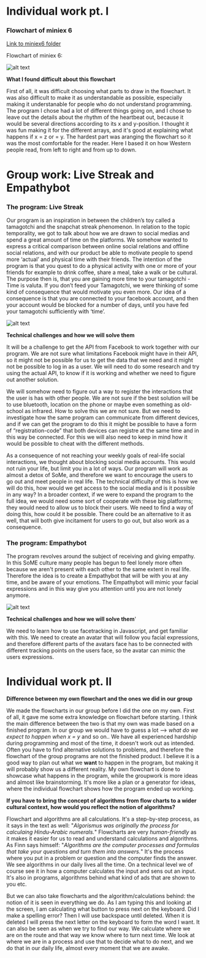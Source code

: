 
# Individual work pt. I

### Flowchart of miniex 6


[Link to miniex6 folder](https://github.com/nborgbjerg/mini_ex/tree/master/miniex_6)

Flowchart of miniex 6:

![alt text](flowchartminiex6.PNG)

**What I found difficult about this flowchart**

First of all, it was difficult choosing what parts to draw in the flowchart. It was also difficult to make it as understandable as possible, especially making it understanable for people who do not understand programming. The program I chose had a lot of different things going on, and I chose to leave out the details about the rhythm of the heartbeat out, because it would be several directions according to its x and y-position. I thought it was fun making it for the different arrays, and it's good at explaining what happens if x = z or = y. The hardest part was aranging the flowchart so it was the most comfortable for the reader. Here I based it on how Western people read, from left to right and from up to down.



# Group work: Live Streak and Empathybot

### The program: Live Streak 


Our program is an inspiration in between the children’s toy called a tamagotchi and  the snapchat streak phenomenon. In relation to the topic temporality, we got to talk about how we are drawn to social medias and spend a great amount of time on the platforms. We somehow wanted to express a critical comparison  between online social relations and offline social relations, and  with our product be able to motivate people to spend more ‘actual’ and  physical time with their friends. The intention of the program is that you quest to do a physical activity with one or more of your friends for example to drink coffee, share a meal, take a walk or be cultural. The purpose then is, that you are gaining more time to your tamagotchi - Time is valuta. If you don’t feed your Tamagotchi, we were thinking of some kind of consequence that would motivate you even more. Our idea of a consequence is that you are connected to your facebook account, and then your account would be blocked for a number of days, until you have fed your tamagotchi sufficiently with ‘time’. 

![alt text](Live_streak.png)


**Technical challenges and how we will solve them**


It will be a challenge to get the API from Facebook to work together with our program. We are not sure what limitations Facebook might have in their API, so it might not be possible for us to get the data that we need and it might not be possible to log in as a user. We will need to do some research and try using the actual API, to know if it is working and whether we need to figure out another solution. 

We will somehow need to figure out a way to register the interactions that the user is has with other people. We are not sure if the best solution will be to use bluetooth, location on the phone or maybe even something as old-school as infrared. How to solve this we are not sure. But we need to investigate how the same program can communicate from different devices, and if we can get the program to do this it might be possible to have a form of “registration-code” that both devices can registre at the same time and in this way be connected. For this we will also need to keep in mind how it would be possible to cheat with the different methods.
 
As a consequence of not reaching your weekly goals of real-life social interactions, we thought about blocking social media accounts. This would not ruin your life, but limit you in a lot of ways. Our program will work as almost a detox of SoMe, and therefore we want to encourage the users to go out and meet people in real life. The technical difficulty of this is how we will do this, how would we get access to the social media and is it possible in any way? In a broader context, if we were to expand the program to the full idea, we would need some sort of cooperate with these big platforms; they would need to allow us to block their users. We need to find a way of doing this, how could it be possible. There could be an alternative to it as well, that will both give incitament for users to go out, but also work as a consequence.

### The program: Empathybot


The program revolves around the subject of receiving and giving empathy. In this SoME culture many people has begun to feel lonely more often because we aren't present with each other to the same extent in real life. Therefore the idea is to create a Empathybot that will be with you at any time, and be aware of your emotions. The Empathybot will mimic your facial expressions and in this way give you attention until you are not lonely anymore. 

![alt text](empathybot.PNG)


**Technical challenges and how we will solve them**'


We need to learn how to use facetracking in Javascript, and get familiar with this. We need to create an avatar that will follow you facial expressions, and therefore different parts of the avatars face has to be connected with different tracking points on the users face, so the avatar can mimic the users expressions. 



# Individual work pt. II

**Difference between my own flowchart and the ones we did in our group**

We made the flowcharts in our group before I did the one on my own. First of all, it gave me some extra knowledge on flowchart before starting. I think the main difference between the two is that my own was made based on a finished program. In our group we would have to guess a lot --> *what do we expect to happen when x = y* and so on.. We have all experienced hardship during programming and most of the time, it doesn't work out as intended. Often you have to find alternative solutions to problems, and therefore the flowchart of the group programs are not the finished product. I believe it is a good way to plan out what we **want** to happen in the program, but making it will probably show us a different reality. My own flowchart is done to showcase what happens in the program, while the groupwork is more ideas and almost like brainstorming. It's more like a plan or a generator for ideas, where the individual flowchart shows how the program ended up working.

**If you have to bring the concept of algorithms from flow charts to a wider cultural context, how would you reflect the notion of algorithms?**

Flowchart and algorithms are all calculations. It's a step-by-step process, as it says in the text as well: "*Algorismus was originally the process for calculaing Hindu-Arabic numerals.*" Flowcharts are very *human-friendly* as it makes it easier for us to read and understand calculations and algorithms. As Finn says himself: "*Algorithms are the computer processes and formulas that take your questions and turn them into answers.*" It's the process where you put in a problem or question and the computer finds the answer. We see algorithms in our daily lives all the time. On a technical level we of course see it in how a computer calculates the input and sens out an input. It's also in programs, algorithms behind what kind of ads that are shown to you etc.

But we can also take flowcharts and the algorithm/calculations behind: the notion of it is seen in everything we do. As I am typing this and looking at the screen, I am calculating what button to press next on the keyboard. Did I make a spelling error? Then I will use backspace until deleted. When it is deleted I will press the next letter on the keyboard to form the word I want.
It can also be seen as when we try to find our way. We calculate where we are on the route and that way we know where to turn next time.
We look at where we are in a process and use that to decide what to do next, and we do that in our daily life, almost every moment that we are awake.
